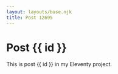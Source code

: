 ```yaml
---
layout: layouts/base.njk
title: Post 12695
---
```


# Post {{ id }}

This is post {{ id }} in my Eleventy project.

